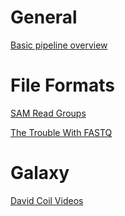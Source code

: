 # General
[Basic pipeline overview](https://kaushikghose.wordpress.com/2014/03/26/sam-bam-vcf-what/)

# File Formats
[SAM Read Groups](https://software.broadinstitute.org/gatk/guide/article?id=6472)

[The Trouble With FASTQ](http://omicsomics.blogspot.it/2012/12/the-trouble-with-fastq.html)

# Galaxy
[David Coil Videos](https://www.youtube.com/user/Arturgreensward/videos)
